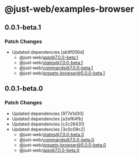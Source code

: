 # @just-web/examples-browser

## 0.0.1-beta.1

### Patch Changes

- Updated dependencies [ab9f056d]
  - @just-web/app@7.0.0-beta.1
  - @just-web/states@7.0.0-beta.1
  - @just-web/commands@7.0.0-beta.1
  - @just-web/presets-browser@5.0.0-beta.1

## 0.0.1-beta.0

### Patch Changes

- Updated dependencies [977e1d30]
- Updated dependencies [a2ef64fb]
- Updated dependencies [c2c26431]
- Updated dependencies [3c0c09c2]
  - @just-web/states@7.0.0-beta.0
  - @just-web/commands@7.0.0-beta.0
  - @just-web/presets-browser@5.0.0-beta.0
  - @just-web/app@7.0.0-beta.0
